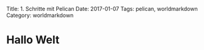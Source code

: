 Title: 1. Schritte mit Pelican
Date: 2017-01-07
Tags: pelican, worldmarkdown
Category: worldmarkdown

# Hallo Welt